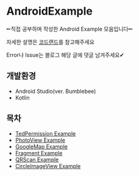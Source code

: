 # AndroidExample

✏직접 공부하며 작성한 Android Example 모음입니다✏

자세한 설명은 [코드랜드](https://coderand.tistory.com/)를 참고해주세요

Error나 Issue는 블로그 해당 글에 댓글 남겨주세요✔


## 개발환경
-   Android Studio(ver. Bumblebee)
-   Kotlin


## 목차
-   [TedPermission Example](https://github.com/wnsdn2186/AndroidExample/tree/main/TedPermissionExample)
-   [PhotoView Example](https://github.com/wnsdn2186/AndroidExample/tree/main/PhotoViewExample)
-   [GoogleMap Example](https://github.com/wnsdn2186/AndroidExample/tree/main/GoogleMapExample)
-   [Fragment Example](https://github.com/wnsdn2186/AndroidExample/tree/main/FragmentExample)
-   [QRScan Example](https://github.com/wnsdn2186/AndroidExample/tree/main/QRScanExample)
-   [CircleImageView Example](https://github.com/wnsdn2186/AndroidExample/tree/main/CircleImageViewExample)
